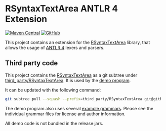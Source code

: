 # RSyntaxTextArea ANTLR 4 Extension

[![Maven Central](https://img.shields.io/maven-central/v/de.tisoft.rsyntaxtextarea/rsyntaxtextarea-antlr4-extension)](https://search.maven.org/artifact/de.tisoft.rsyntaxtextarea/rsyntaxtextarea-antlr4-extension)
[![GitHub](https://img.shields.io/github/license/tisoft/rsyntaxtextarea-antlr4-extension)](LICENSE)

This project contains an extension for the [RSyntaxTextArea](https://github.com/bobbylight/RSyntaxTextArea) library, that allows the usage of [ANTLR 4](https://www.antlr.org) lexers and parsers.

## Third party code

This project contains the [RSyntaxTextArea](https://github.com/bobbylight/RSyntaxTextArea) as a git subtree under [third_party/RSyntaxTextArea](third_party/RSyntaxTextArea). It is used by the [demo program](src/test/java/de/tisoft/rsyntaxtextarea/modes/AntlrTokenMakerTest.java).

It can be updated with the following command:

```bash
git subtree pull --squash --prefix=third_party/RSyntaxTextArea git@github.com:bobbylight/RSyntaxTextArea.git <tag>
```
The demo program also uses several [example grammars](src/test/antlr4/third_party). Please see the individual grammar files for license and author information.

All demo code is not bundled in the release jars.